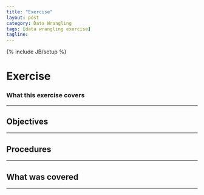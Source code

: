 ```yaml
---
title: "Exercise"
layout: post
category: Data Wrangling
tags: [data wrangling exercise]
tagline:
---
```


{% include JB/setup %}

# Exercise

### What this exercise covers

----

## Objectives

----

## Procedures

----

## What was covered

----

